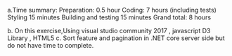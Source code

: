 a.Time summary:
	Preparation: 0.5 hour
	Coding: 7 hours (including tests)
	Styling 15 minutes
	Building and testing 15 minutes
Grand total: 8 hours

b. On this exercise,Using visual studio community 2017 , javascript D3 Library , HTML5
c. Sort feature and pagination in .NET core server side but do not have time to
complete.

